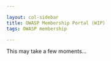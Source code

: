 ```yaml
---

layout: col-sidebar
title: OWASP Membership Portal (WIP)
tags: OWASP membership

---
```


<div id='member-qr' style='float:right;'>
</div>
<div id='member-info'>
This may take a few moments...
</div>

<script>
  $(function() {
      $.get( "https://owaspadmin.azurewebsites.net/api/get-member-info?code=mWP6TjdDSJZOQIZQNtb2fUPuzuIamwaobBZUTnN24JEdtFybiTDl7A==", { authtoken : Cookies.get('CF_Authorization') }, function( data ) {
          alert( data );
          $('#member-info').fill_member_info(data['email']);
          $('#member-qr').kjua({text: data['member_number']});
        }).fail(function() {
               $('#member-info').html('<strong>Failed to find member information.</strong>')
        });
  })
  
  $.fn.fill_member_info = function(email_address) {
        html = "Welcome, " + email_address + ".  Here is your information:";
        html += "<p><strong>First Name:</strong>Test<br>";
        html += "<strong>Last Name:</strong>Leader<br>";
        html += "<strong>Member Number:</strong>8adxzfka3993dfavh<br>";
        html += "<strong>Email:</strong>test.leader@owasp.org<br>";
        html += "<strong>Email:</strong>second.email@some.place<br>";
        html += "<strong>Address:</strong>1234 Many Streets<br>";
        html += "<strong>City:</strong>Citytownville<br>";
        html += "<strong>State:</strong>Unionstate<br>";
        html += "<strong>Postal Code:</strong>534231<br";
        this.html(html);
    }
</script>
